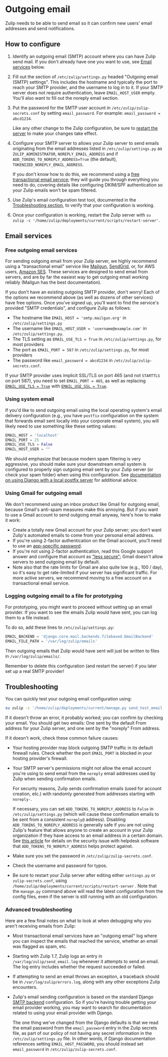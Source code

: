 # Outgoing email

Zulip needs to be able to send email so it can confirm new users'
email addresses and send notifications.

## How to configure

1. Identify an outgoing email (SMTP) account where you can have Zulip
   send mail. If you don't already have one you want to use, see
   [Email services](#email-services) below.

1. Fill out the section of `/etc/zulip/settings.py` headed "Outgoing
   email (SMTP) settings". This includes the hostname and typically
   the port to reach your SMTP provider, and the username to log in to
   it. If your SMTP server does not require authentication, leave
   `EMAIL_HOST_USER` empty. You'll also want to fill out the noreply
   email section.

1. Put the password for the SMTP user account in
   `/etc/zulip/zulip-secrets.conf` by setting `email_password`. For
   example: `email_password = abcd1234`.

   Like any other change to the Zulip configuration, be sure to
   [restart the server](settings.md) to make your changes take
   effect.

1. Configure your SMTP server to allows your Zulip server to send
   emails originating from the email addresses listed in
   `/etc/zulip/settings.py` as `ZULIP_ADMINISTRATOR`,
   `NOREPLY_EMAIL_ADDRESS` and if `ADD_TOKENS_TO_NOREPLY_ADDRESS=True`
   (the default), `TOKENIZED_NOREPLY_EMAIL_ADDRESS`.

   If you don't know how to do this, we recommend using a [free
   transactional email service](#free-outgoing-email-services); they
   will guide you through everything you need to do, covering details
   like configuring DKIM/SPF authentication so your Zulip emails won't
   be spam filtered.

1. Use Zulip's email configuration test tool, documented in the
   [Troubleshooting section](#troubleshooting), to verify that your
   configuration is working.

1. Once your configuration is working, restart the Zulip server with
   `su zulip -c '/home/zulip/deployments/current/scripts/restart-server'`.

## Email services

### Free outgoing email services

For sending outgoing email from your Zulip server, we highly recommend
using a "transactional email" service like
[Mailgun](https://documentation.mailgun.com/en/latest/quickstart-sending.html#send-via-smtp),
[SendGrid](https://sendgrid.com/docs/API_Reference/SMTP_API/integrating_with_the_smtp_api.html),
or, for AWS users,
[Amazon SES](https://docs.aws.amazon.com/ses/latest/DeveloperGuide/send-email-smtp.html).
These services are designed to send email from servers, and are by far
the easiest way to get outgoing email working reliably (Mailgun has
the best documentation).

If you don't have an existing outgoing SMTP provider, don't worry!
Each of the options we recommend above (as well as dozens of other
services) have free options. Once you've signed up, you'll want to
find the service's provided "SMTP credentials", and configure Zulip as
follows:

- The hostname like `EMAIL_HOST = 'smtp.mailgun.org'` in `/etc/zulip/settings.py`
- The username like `EMAIL_HOST_USER = 'username@example.com'` in
  `/etc/zulip/settings.py`.
- The TLS setting as `EMAIL_USE_TLS = True` in
  `/etc/zulip/settings.py`, for most providers
- The port as `EMAIL_PORT = 587` in `/etc/zulip/settings.py`, for most
  providers
- The password like `email_password = abcd1234` in `/etc/zulip/zulip-secrets.conf`.

If your SMTP provider uses implicit SSL/TLS on port 465 (and not `STARTTLS` on
port 587), you need to set `EMAIL_PORT = 465`, as well as replacing
[`EMAIL_USE_TLS = True`](https://docs.djangoproject.com/en/5.0/ref/settings/#std-setting-EMAIL_USE_TLS)
with [`EMAIL_USE_SSL = True`](https://docs.djangoproject.com/en/5.0/ref/settings/#std-setting-EMAIL_USE_SSL).

### Using system email

If you'd like to send outgoing email using the local operating
system's email delivery configuration (e.g., you have `postfix`
configuration on the system that forwards email sent locally into your
corporate email system), you will likely need to use something like
these setting values:

```python
EMAIL_HOST = 'localhost'
EMAIL_PORT = 25
EMAIL_USE_TLS = False
EMAIL_HOST_USER = ""
```

We should emphasize that because modern spam filtering is very
aggressive, you should make sure your downstream email system is
configured to properly sign outgoing email sent by your Zulip server
(or check your spam folder) when using this configuration. See
[documentation on using Django with a local postfix server][postfix-email]
for additional advice.

[postfix-email]: https://stackoverflow.com/questions/26333009/how-do-you-configure-django-to-send-mail-through-postfix

### Using Gmail for outgoing email

We don't recommend using an inbox product like Gmail for outgoing
email, because Gmail's anti-spam measures make this annoying. But if
you want to use a Gmail account to send outgoing email anyway, here's
how to make it work:

- Create a totally new Gmail account for your Zulip server; you don't
  want Zulip's automated emails to come from your personal email address.
- If you're using 2-factor authentication on the Gmail account, you'll
  need to use an
  [app-specific password](https://support.google.com/accounts/answer/185833).
- If you're not using 2-factor authentication, read this Google
  support answer and configure that account as
  ["less secure"](https://support.google.com/accounts/answer/6010255);
  Gmail doesn't allow servers to send outgoing email by default.
- Note also that the rate limits for Gmail are also quite low
  (e.g., 100 / day), so it's easy to get rate-limited if your server
  has significant traffic. For more active servers, we recommend
  moving to a free account on a transactional email service.

### Logging outgoing email to a file for prototyping

For prototyping, you might want to proceed without setting up an email
provider. If you want to see the emails Zulip would have sent, you
can log them to a file instead.

To do so, add these lines to `/etc/zulip/settings.py`:

```python
EMAIL_BACKEND = 'django.core.mail.backends.filebased.EmailBackend'
EMAIL_FILE_PATH = '/var/log/zulip/emails'
```

Then outgoing emails that Zulip would have sent will just be written
to files in `/var/log/zulip/emails/`.

Remember to delete this configuration (and restart the server) if you
later set up a real SMTP provider!

## Troubleshooting

You can quickly test your outgoing email configuration using:

```bash
su zulip -c '/home/zulip/deployments/current/manage.py send_test_email user@example.com'
```

If it doesn't throw an error, it probably worked; you can confirm by
checking your email. You should get two emails: One sent by the
default From address for your Zulip server, and one sent by the
"noreply" From address.

If it doesn't work, check these common failure causes:

- Your hosting provider may block outgoing SMTP traffic in its default
  firewall rules. Check whether the port `EMAIL_PORT` is blocked in
  your hosting provider's firewall.

- Your SMTP server's permissions might not allow the email account
  you're using to send email from the `noreply` email addresses used
  by Zulip when sending confirmation emails.

  For security reasons, Zulip sends confirmation emails (used for
  account creation, etc.) with randomly generated from addresses
  starting with `noreply-`.

  If necessary, you can set `ADD_TOKENS_TO_NOREPLY_ADDRESS` to `False`
  in `/etc/zulip/settings.py` (which will cause these confirmation
  emails to be sent from a consistent `noreply@` address). Disabling
  `ADD_TOKENS_TO_NOREPLY_ADDRESS` is generally safe if you are not
  using Zulip's feature that allows anyone to create an account in
  your Zulip organization if they have access to an email address in a
  certain domain. See [this article][helpdesk-attack] for details on
  the security issue with helpdesk software that
  `ADD_TOKENS_TO_NOREPLY_ADDRESS` helps protect against.

- Make sure you set the password in `/etc/zulip/zulip-secrets.conf`.

- Check the username and password for typos.

- Be sure to restart your Zulip server after editing either
  `settings.py` or `zulip-secrets.conf`, using
  `/home/zulip/deployments/current/scripts/restart-server` .
  Note that the `manage.py` command above will read the latest
  configuration from the config files, even if the server is still
  running with an old configuration.

### Advanced troubleshooting

Here are a few final notes on what to look at when debugging why you
aren't receiving emails from Zulip:

- Most transactional email services have an "outgoing email" log where
  you can inspect the emails that reached the service, whether an
  email was flagged as spam, etc.

- Starting with Zulip 1.7, Zulip logs an entry in
  `/var/log/zulip/send_email.log` whenever it attempts to send an
  email. The log entry includes whether the request succeeded or failed.

- If attempting to send an email throws an exception, a traceback
  should be in `/var/log/zulip/errors.log`, along with any other
  exceptions Zulip encounters.

- Zulip's email sending configuration is based on the standard Django
  [SMTP backend](https://docs.djangoproject.com/en/5.0/topics/email/#smtp-backend)
  configuration. So if you're having trouble getting your email
  provider working, you may want to search for documentation related
  to using your email provider with Django.

  The one thing we've changed from the Django defaults is that we read
  the email password from the `email_password` entry in the Zulip
  secrets file, as part of our policy of not having any secret
  information in the `/etc/zulip/settings.py` file. In other words,
  if Django documentation references setting `EMAIL_HOST_PASSWORD`,
  you should instead set `email_password` in
  `/etc/zulip/zulip-secrets.conf`.

[helpdesk-attack]: https://medium.com/intigriti/how-i-hacked-hundreds-of-companies-through-their-helpdesk-b7680ddc2d4c
